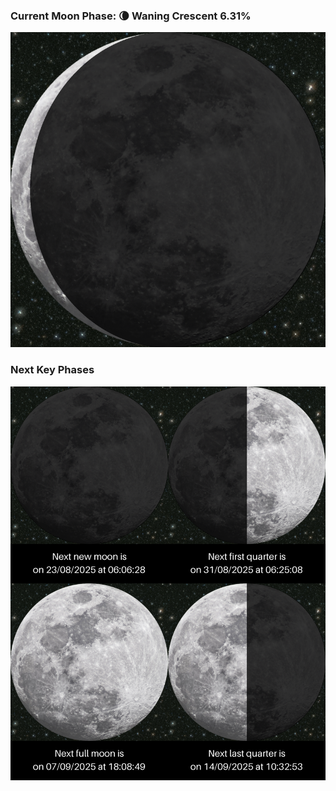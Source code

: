 ### Current Moon Phase: 🌘 Waning Crescent 6.31%
![Moon Phase](moonphase.png)
### Next Key Phases
![Gallery](gallery.png)